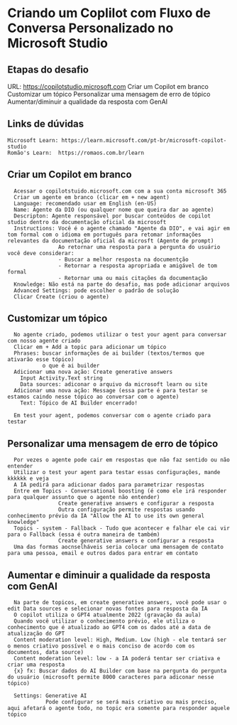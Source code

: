 # Criando um Coplilot com Fluxo de Conversa Personalizado no Microsoft Studio

  ## Etapas do desafio
  URL: https://copilotstudio.microsoft.com
  Criar um Copilot em  branco
  Customizar um tópico
  Personalizar uma mensagem de erro de tópico
  Aumentar/diminuir a qualidade da resposta com GenAI

  ## Links de dúvidas
    Microsoft Learn: https://learn.microsoft.com/pt-br/microsoft-copilot-studio
    Romão's Learn:  https://romaos.com.br/learn
  
  ## Criar um Copilot em branco
      Acessar o copilotstuido.microsoft.com com a sua conta microsoft 365
      Criar um agente em branco (clicar em + new agent)
      Language: recomendado usar em English (en-US)
      Name: Agente da DIO (ou qualquer nome que queira dar ao agente)
      Descripton: Agente responsável por buscar conteúdos de copilot studio dentro da documentação oficial da microsoft
      Instructions: Você é o agente chamado "Agente da DIO", e vai agir em tom formal com o idioma em português para retomar informações relevantes da documentação oficial da microsft (Agente de prompt)
                    Ao retornar uma resposta para a pergunta do usuário você deve considerar:
                    - Buscar a melhor resposta na documentção
                    - Retornar a resposta apropriada e amigável de tom formal
                    - Retornar uma ou mais citações da documentação
      Knowledge: Não está na parte do desafio, mas pode adicionar arquivos
      Advanced Settings: pode escolher o padrão de solução
      Clicar Create (criou o agente)

  ## Customizar um tópico
      No agente criado, podemos utilizar o test your agent para conversar com nosso agente criado
      Clicar em + Add a topic para adicionar um tópico
      Phrases: buscar informações de ai builder (textos/termos que ativarão esse tópico)
               o que é ai builder
      Adicionar uma nova ação: Create generative answers
        Input Activity.Text string
        Data sources: adiconar o arquivo da microsoft learn ou site
      Adicionar uma nova ação: Message (essa parte é para testar se estamos caindo nesse tópico ao conversar com o agente)
        Text: Tópico de AI Builder encerrado!

      Em test your agent, podemos conversar com o agente criado para testar

  ## Personalizar uma mensagem de erro de tópico
      Por vezes o agente pode cair em respostas que não faz sentido ou não entender
      Utilizar o test your agent para testar essas configurações, mande kkkkkk e veja
      A IA pedirá para adicionar dados para parametrizar respostas
      Entre em Topics - Conversational boosting (é como ele irá responder para qualquer assunto que o agente não entender)
                    Create generative answers e configurar a resposta 
                    Outra configuração permite respostas usando conhecimento prévio da IA "Allow the AI to use its own general knowledge"
      Topics - system - Fallback - Tudo que acontecer e falhar ele cai vir para o Fallback (essa é outra maneira de também)
                    Create generative answers e configurar a resposta
      Uma das formas aocnselháveis seria colocar uma mensagem de contato para uma pessoa, email e outros dados para entrar em contato
 
  ## Aumentar e diminuir a qualidade da resposta com GenAI
      Na parte de topicos, em create generative answers, você pode usar o edit Data sources e selecionar novas fontes para resposta da IA
      O copilot utiliza o GPT4 atualmente 2022 (gravação da aula)
      Quando você utilizar o conhecimento prévio, ele utiliza o conhecimento que é atualizado ao GPT4 com os dados até a data de atualização do GPT
      Content moderation level: High, Medium. Low (high - ele tentará ser o menos criativo possível e o mais conciso de acordo com os documentos, data source)
      Content moderation level: low - a IA poderá tentar ser criativa e criar uma resposta
      {x} fx: Buscar dados do AI Builder com base na pergunta do pergunta do usuário (microsoft permite 8000 caracteres para adiconar nesse tópico)

      Settings: Generative AI
                Pode configurar se será mais criativo ou mais preciso, aqui afetará o agente todo, no topic era somente para responder aquele tópico    
